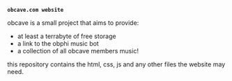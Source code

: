 **`obcave.com website`**

obcave is a small project that aims to provide:

- at least a terrabyte of free storage
- a link to the obphi music bot 
- a collection of all obcave members music!

this repository contains the html, css, js and any other files the website may need.
